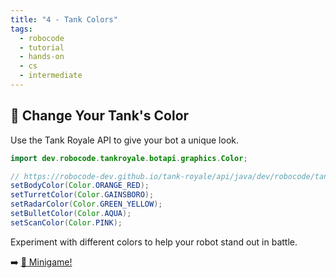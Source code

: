 ```yaml
---
title: "4 - Tank Colors"
tags:
  - robocode
  - tutorial
  - hands-on
  - cs
  - intermediate
---
```


## 🎨 Change Your Tank's Color

Use the Tank Royale API to give your bot a unique look.

```java
import dev.robocode.tankroyale.botapi.graphics.Color;

// https://robocode-dev.github.io/tank-royale/api/java/dev/robocode/tankroyale/botapi/graphics/Color.html
setBodyColor(Color.ORANGE_RED);
setTurretColor(Color.GAINSBORO);
setRadarColor(Color.GREEN_YELLOW);
setBulletColor(Color.AQUA);
setScanColor(Color.PINK);
```

Experiment with different colors to help your robot stand out in battle.

➡️ [🤖 Minigame!](/robocode/Day-2/04_minigame)
